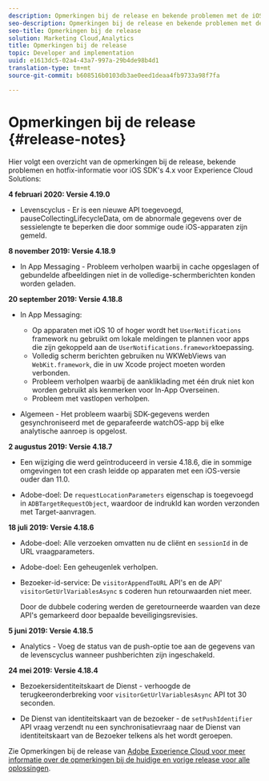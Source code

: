 ```yaml
---
description: Opmerkingen bij de release en bekende problemen met de iOS SDK's 4.x voor Experience Cloud Solutions.
seo-description: Opmerkingen bij de release en bekende problemen met de iOS SDK's 4.x voor Experience Cloud Solutions.
seo-title: Opmerkingen bij de release
solution: Marketing Cloud,Analytics
title: Opmerkingen bij de release
topic: Developer and implementation
uuid: e1613dc5-02a4-43a7-997a-29b4de98b4d1
translation-type: tm+mt
source-git-commit: b608516b0103db3ae0eed1deaa4fb9733a98f7fa

---
```



# Opmerkingen bij de release {#release-notes}

Hier volgt een overzicht van de opmerkingen bij de release, bekende problemen en hotfix-informatie voor iOS SDK&#39;s 4.x voor Experience Cloud Solutions:

**4 februari 2020: Versie 4.19.0**

* Levenscyclus - Er is een nieuwe API toegevoegd, pauseCollectingLifecycleData, om de abnormale gegevens over de sessielengte te beperken die door sommige oude iOS-apparaten zijn gemeld.

**8 november 2019: Versie 4.18.9**

* In App Messaging - Probleem verholpen waarbij in cache opgeslagen of gebundelde afbeeldingen niet in de volledige-schermberichten konden worden geladen.

**20 september 2019: Versie 4.18.8**

* In App Messaging:

   * Op apparaten met iOS 10 of hoger wordt het `UserNotifications` framework nu gebruikt om lokale meldingen te plannen voor apps die zijn gekoppeld aan de `UserNotifications.framework`toepassing.
   * Volledig scherm berichten gebruiken nu WKWebViews van `WebKit.framework`, die in uw Xcode project moeten worden verbonden.
   * Probleem verholpen waarbij de aankliklading met één druk niet kon worden gebruikt als kenmerken voor In-App Overseinen.
   * Probleem met vastlopen verholpen.

* Algemeen - Het probleem waarbij SDK-gegevens werden gesynchroniseerd met de geparafeerde watchOS-app bij elke analytische aanroep is opgelost.

**2 augustus 2019: Versie 4.18.7**

* Een wijziging die werd geïntroduceerd in versie 4.18.6, die in sommige omgevingen tot een crash leidde op apparaten met een iOS-versie ouder dan 11.0.

* Adobe-doel: De `requestLocationParameters` eigenschap is toegevoegd in `ADBTargetRequestObject`, waardoor de indrukId kan worden verzonden met Target-aanvragen.

**18 juli 2019: Versie 4.18.6**

* Adobe-doel: Alle verzoeken omvatten nu de cliënt en `sessionId` in de URL vraagparameters.
* Adobe-doel: Een geheugenlek verholpen.
* Bezoeker-id-service: De `visitorAppendToURL` API&#39;s en de API&#39; `visitorGetUrlVariablesAsync` s coderen hun retourwaarden niet meer.

   Door de dubbele codering werden de geretourneerde waarden van deze API&#39;s gemarkeerd door bepaalde beveiligingsrevisies.

**5 juni 2019: Versie 4.18.5**

* Analytics - Voeg de status van de push-optie toe aan de gegevens van de levenscyclus wanneer pushberichten zijn ingeschakeld.

**24 mei 2019: Versie 4.18.4**

* Bezoekersidentiteitskaart de Dienst - verhoogde de terugkeeronderbreking voor
   `visitorGetUrlVariablesAsync` API tot 30 seconden.

* De Dienst van identiteitskaart van de bezoeker - de `setPushIdentifier` API vraag verzendt nu een synchronisatievraag naar de Dienst van identiteitskaart van de Bezoeker telkens als het wordt geroepen.

Zie Opmerkingen bij de release van [Adobe Experience Cloud voor meer informatie over de opmerkingen bij de huidige en vorige release voor alle oplossingen](https://marketing.adobe.com/resources/help/en_US/whatsnew/).
